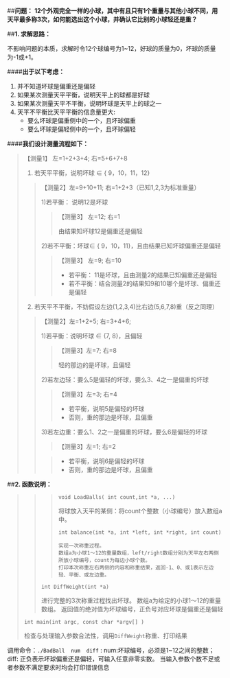 ##**问题：**
**12个外观完全一样的小球，其中有且只有1个重量与其他小球不同，用天平最多称3次，如何能选出这个小球，并确认它比别的小球轻还是重？**


##**1. 求解思路：**

不影响问题的本质，求解时令12个球编号为1~12，好球的质量为0，坏球的质量为-1或+1。

####**出于以下考虑：**

1. 并不知道坏球是偏重还是偏轻
2. 如果某次测量天平平衡，说明天平上的球都是好球
3. 如果某次测量天平不平衡，说明坏球是天平上的球之一
4. 天平不平衡比天平平衡的信息量更大:
    + 要么坏球是偏重侧中的一个，且坏球偏重
    + 要么坏球是偏轻侧中的一个，且坏球偏轻


####**我们设计测量流程如下：**
>【测量1】 左=1+2+3+4;       右=5+6+7+8
>
>1. 若天平平衡，说明坏球 ∈ { 9，10，11，12}
>>
>>【测量2】左=9+10+11;       右=1+2+3（已知1,2,3为标准重量）
>>
>>1)若平衡：   说明12是坏球
>>
>>>【测量3】 左=12;      右=1
>>>
>>> 由结果知坏球12是偏重还是偏轻
>>
>>2)若不平衡：坏球∈ { 9，10，11}，且由结果已知坏球偏重还是偏轻
>>
>>>	【测量3】 左=9;      右=10
>>>
>>>- 若平衡：  11是坏球，且由测量2的结果已知偏重还是偏轻
>>>- 若不平衡：结合测量2的结果知9和10哪个是坏球、偏重还是偏轻
>
>2. 若天平不平衡，不妨假设左边(1,2,3,4)比右边(5,6,7,8)重（反之同理）
>>【测量2】左=1+2+5;     右=3+4+6;
>>
>>1)若平衡：说明坏球 ∈ {7, 8}，且偏轻
>>
>>>【测量3】左=7;        右=8
>>>
>>> 轻的那边的是坏球，且偏轻
>>
>>2)若左边轻：要么5是偏轻的坏球，要么3、4之一是偏重的坏球
>>
>>>【测量3】左=3;	       右=4
>>>
>>>+ 若平衡，说明5是偏轻的坏球
>>>+ 否则，重的那边是坏球，且偏重
>>
>>3)若左边重：要么1、2之一是偏重的坏球，要么6是偏轻的坏球
>>
>>>【测量3】左=1;        右=2
>>
>>>+ 若平衡，说明6是偏轻的坏球
>>>+ 否则，重的那边是坏球，且偏重

##**2. 函数说明：**

>>> `void LoadBalls( int count,int *a, ...) `
>>>
>>>   将球放入天平的某侧：将count个整数（小球编号）放入数组a中。
>>>
>>> `int balance(int *a, int *left, int *right, int count)`
>>>   
>>>     实现一次称重过程。
>>>     数组a为小球1～12的重量数组，left/right数组分别为天平左右两侧所放小球编号，count为每边小球个数。
>>>     打印本次称重左右两侧的内容和称重结果，返回-1、0、或1表示左边轻、平衡、或左边重。
>>
>> `int DiffWeight(int *a)`
>>
>>    进行完整的3次称重过程找出坏球。
>>    数组a为给定的小球1～12的重量数组。
>>    返回值的绝对值为坏球编号，正负号对应坏球是偏重还是偏轻
>
> `int main(int argc, const char *argv[] )`
>
>    检查与处理输入参数合法性，调用`DiffWeight`称重、打印结果

调用命令：`./BadBall  num  diff`  :   num:坏球编号，必须是1~12之间的整数；
diff: 正负表示坏球偏重还是偏轻，可输入任意非零实数。
当输入参数个数不足或者参数不满足要求时均会打印错误信息
